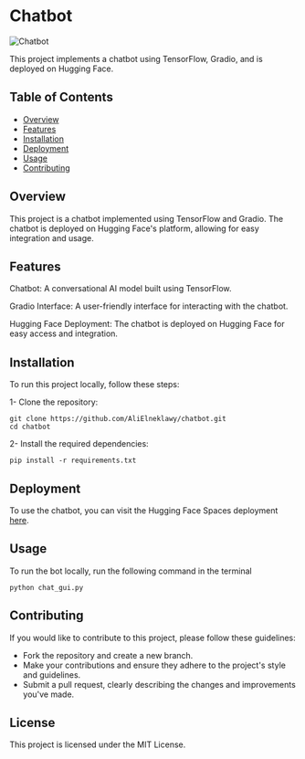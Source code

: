 # Chatbot

![Chatbot](https://learn.g2.com/hubfs/chatbot-3.jpg)


This project implements a chatbot using TensorFlow, Gradio, and is deployed on Hugging Face.

## Table of Contents
- [Overview](#Overview)
- [Features](#Features)
- [Installation](#Installation)
- [Deployment](#Deployment)
- [Usage](#Usage)
- [Contributing](#Contributing)

## Overview

This project is a chatbot implemented using TensorFlow and Gradio. The chatbot is deployed on Hugging Face's platform, allowing for easy integration and usage.

## Features

Chatbot: A conversational AI model built using TensorFlow.

Gradio Interface: A user-friendly interface for interacting with the chatbot.

Hugging Face Deployment: The chatbot is deployed on Hugging Face for easy access and integration.


## Installation

To run this project locally, follow these steps:

1- Clone the repository:

  ```
  git clone https://github.com/AliElneklawy/chatbot.git
  cd chatbot
 ```

2- Install the required dependencies:

    pip install -r requirements.txt

## Deployment

To use the chatbot, you can visit the Hugging Face Spaces deployment [here](https://huggingface.co/spaces/alielneklawy/chatbot).

## Usage
To run the bot locally, run the following command in the terminal

  
    python chat_gui.py


## Contributing

If you would like to contribute to this project, please follow these guidelines:

- Fork the repository and create a new branch.
- Make your contributions and ensure they adhere to the project's style and guidelines.
- Submit a pull request, clearly describing the changes and improvements you've made.

## License

This project is licensed under the MIT License.
